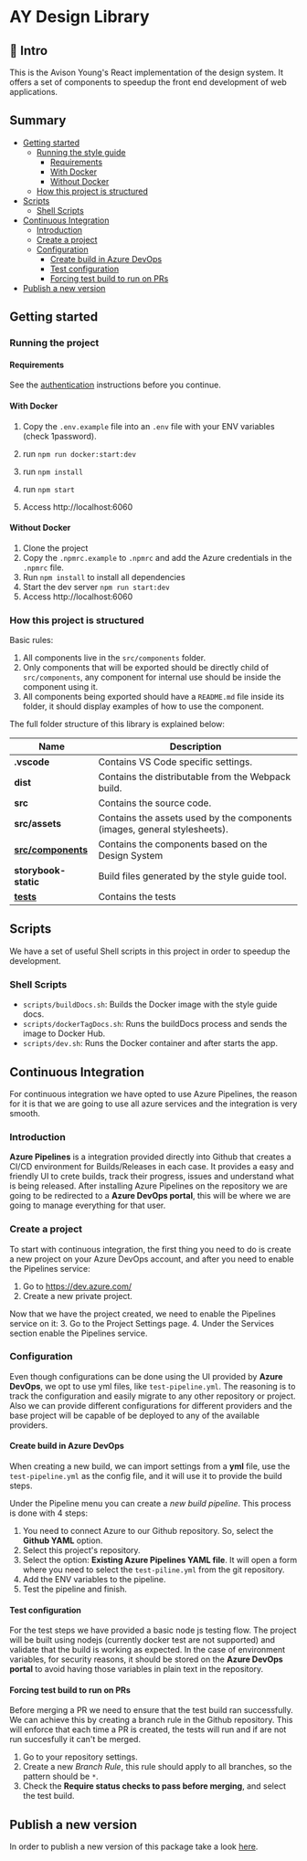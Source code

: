# AY Design Library

## 👋 Intro


This is the Avison Young's React implementation of the design system. It offers a set of components to speedup the front end development of web applications. 
 
## Summary
- [Getting started](#getting-started)
  - [Running the style guide](#running-the-style-guide)
     - [Requirements](#requirements)
     - [With Docker](#with-docker)
     - [Without Docker](#without-docker)
  - [How this project is structured](#how-this-project-is-structured)
- [Scripts](#scripts)
  - [Shell Scripts](#shell-scripts)
- [Continuous Integration](#continuous-integration)
  - [Introduction](#ci-intoduction)
  - [Create a project](#create-a-project)
  - [Configuration](#ci-configuration)
    - [Create build in Azure DevOps](#create-build-in-azure-devops)
    - [Test configuration](#test-configuration)
    - [Forcing test build to run on PRs](#forcing-test-build-to-run-on-prs)
- [Publish a new version](#publish-a-new-version)

## Getting started

### Running the project

#### Requirements
See the [authentication](./docs/AUTHENTICATION.md) instructions before you continue.

#### With Docker  

1. Copy the `.env.example` file into an `.env` file with your ENV variables (check 1password).
2. run `npm run docker:start:dev`
3. run `npm install`
4. run `npm start`

5. Access http://localhost:6060

#### Without Docker

1. Clone the project
2. Copy the `.npmrc.example` to `.npmrc` and add the Azure credentials in the `.npmrc` file.
2. Run `npm install` to install all dependencies
3. Start the dev server `npm run start:dev`  
4. Access http://localhost:6060

### How this project is structured

Basic rules:

1. All components live in the `src/components` folder.
2. Only components that will be exported should be directly child of `src/components`, any component for internal use should be inside the component using it.
3. All components being exported should have a `README.md` file inside its folder, it should display examples of how to use the component.


The full folder structure of this library is explained below:

| Name                                             | Description                                                                           |
| ------------------------------------------------ | --------------------------------------------------------------------------------------|
| **.vscode**                                      | Contains VS Code specific settings.                                                   |
| **dist**                                         | Contains the distributable from the Webpack build.                                    |
| **src**                                          | Contains the source code.                                                             |
| **src/assets**                                   | Contains the assets used by the components (images, general stylesheets).             |
| [**src/components**](src/components/README.md)   | Contains the components based on the Design System                                    |
| **storybook-static**                             | Build files generated by the style guide tool.                                        |
| [**tests**](tests/README.md)                     | Contains the tests                                                                    |

## Scripts

We have a set of useful Shell scripts in this project in order to speedup the development.

### Shell Scripts
- `scripts/buildDocs.sh`: Builds the Docker image with the style guide docs.
- `scripts/dockerTagDocs.sh`: Runs the buildDocs process and sends the image to Docker Hub.
- `scripts/dev.sh`: Runs the Docker container and after starts the app.

## Continuous Integration

For continuous integration we have opted to use Azure Pipelines,
the reason for it is that we are going to use all azure services and the integration is very smooth.

### <a name="ci-intoduction"/> Introduction

**Azure Pipelines** is a integration provided directly into Github that creates a CI/CD environment for Builds/Releases in each case.
It provides a easy and friendly UI to crete builds, track their progress, issues and understand what is being released.
After installing Azure Pipelines on the repository we are going to be redirected to a **Azure DevOps portal**, this will be where we are going to manage everything for that user.

### Create a project

To start with continuous integration, the first thing you need to do is create a new project on your Azure DevOps account,
and after you need to enable the Pipelines service:
1. Go to https://dev.azure.com/<organization name>
2. Create a new private project.

Now that we have the project created, we need to enable the Pipelines service on it:
3. Go to the Project Settings page.
4. Under the Services section enable the Pipelines service.

### <a name="ci-configuration"/> Configuration

Even though configurations can be done using the UI provided by **Azure DevOps**, we opt to use yml files, like `test-pipeline.yml`.
The reasoning is to track the configuration and easily migrate to any other repository or project.
Also we can provide different configurations for different providers and the base project will be capable of be deployed to any of the available providers.

#### Create build in Azure DevOps

When creating a new build, we can import settings from a **yml** file, use the `test-pipeline.yml` as the config file, and it will use it to provide the build steps.

Under the Pipeline menu you can create a _new build pipeline_. This process is done with 4 steps:
1. You need to connect Azure to our Github repository. So, select the **Github YAML** option.
2. Select this project's repository.
3. Select the option: **Existing Azure Pipelines YAML file**. It will open a form where you need to select the `test-piline.yml` from the git repository.
4. Add the ENV variables to the pipeline.
5. Test the pipeline and finish.

#### Test configuration

For the test steps we have provided a basic node js testing flow.
The project will be built using nodejs (currently docker test are not supported) and validate that the build is working as expected.
In the case of environment variables, for security reasons, it should be stored on the **Azure DevOps portal** to avoid having those variables in plain text in the repository.

#### Forcing test build to run on PRs

Before merging a PR we need to ensure that the test build ran successfully. We can achieve this by creating a branch rule in the Github repository.
This will enforce that each time a PR is created, the tests will run and if are not run succesfully it can't be merged.

1. Go to your repository settings.
2. Create a new _Branch Rule_, this rule should apply to all branches, so the pattern should be `*`.
3. Check the **Require status checks to pass before merging**, and select the test build.

## Publish a new version

In order to publish a new version of this package take a look [here](./docs/PUBLISH.md).
